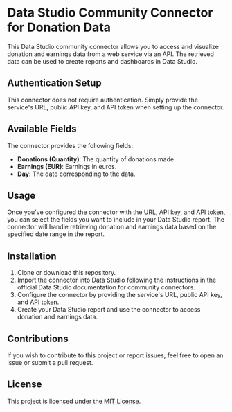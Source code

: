 # Data Studio Community Connector for Donation Data

This Data Studio community connector allows you to access and visualize donation and earnings data from a web service via an API. The retrieved data can be used to create reports and dashboards in Data Studio.

## Authentication Setup

This connector does not require authentication. Simply provide the service's URL, public API key, and API token when setting up the connector.

## Available Fields

The connector provides the following fields:

- **Donations (Quantity)**: The quantity of donations made.
- **Earnings (EUR)**: Earnings in euros.
- **Day**: The date corresponding to the data.

## Usage

Once you've configured the connector with the URL, API key, and API token, you can select the fields you want to include in your Data Studio report. The connector will handle retrieving donation and earnings data based on the specified date range in the report.

## Installation

1. Clone or download this repository.
2. Import the connector into Data Studio following the instructions in the official Data Studio documentation for community connectors.
3. Configure the connector by providing the service's URL, public API key, and API token.
4. Create your Data Studio report and use the connector to access donation and earnings data.

## Contributions

If you wish to contribute to this project or report issues, feel free to open an issue or submit a pull request.

## License

This project is licensed under the [MIT License](LICENSE).

